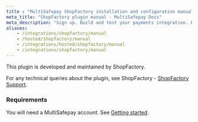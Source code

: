 ```yaml
---
title : "MultiSafepay ShopFactory installation and configuration manual"
meta_title: "ShopFactory plugin manual - MultiSafepay Docs"
meta_description: "Sign up. Build and test your payments integration. Explore our products and services. Use our API Reference, SDKs, and wrappers. Get support."
aliases: 
    - /integrations/shopfactory/manual
    - /hosted/shopfactory/manual
    - /integrations/hosted/shopfactory/manual
    - /integrations/shopfactory/manual
---
```

This plugin is developed and maintained by ShopFactory.

For any technical queries about the plugin, see ShopFactory - [ShopFactory Support](https://www.shopfactory.nl/contents/nl/d122.html).

### Requirements
You will need a MultiSafepay account. See [Getting started](/guides/getting-started/).
 
